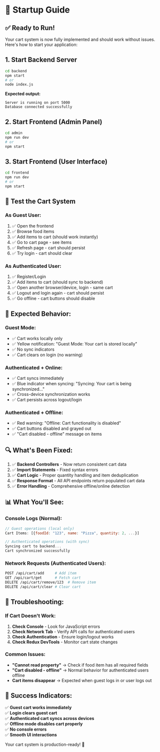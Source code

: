 # 🚀 Startup Guide

## ✅ **Ready to Run!**

Your cart system is now fully implemented and should work without issues. Here's how to start your application:

## **1. Start Backend Server**

```bash
cd backend
npm start
# or
node index.js
```

**Expected output:**

```
Server is running on port 5000
Database connected successfully
```

## **2. Start Frontend (Admin Panel)**

```bash
cd admin
npm run dev
# or
npm start
```

## **3. Start Frontend (User Interface)**

```bash
cd frontend
npm run dev
# or
npm start
```

## **🧪 Test the Cart System**

### **As Guest User:**

1. ✅ Open the frontend
2. ✅ Browse food items
3. ✅ Add items to cart (should work instantly)
4. ✅ Go to cart page - see items
5. ✅ Refresh page - cart should persist
6. ✅ Try login - cart should clear

### **As Authenticated User:**

1. ✅ Register/Login
2. ✅ Add items to cart (should sync to backend)
3. ✅ Open another browser/device, login - same cart
4. ✅ Logout and login again - cart should persist
5. ✅ Go offline - cart buttons should disable

## **🎯 Expected Behavior:**

### **Guest Mode:**

- ✅ Cart works locally only
- ✅ Yellow notification: "Guest Mode: Your cart is stored locally"
- ✅ No sync indicators
- ✅ Cart clears on login (no warning)

### **Authenticated + Online:**

- ✅ Cart syncs immediately
- ✅ Blue indicator when syncing: "Syncing: Your cart is being synchronized..."
- ✅ Cross-device synchronization works
- ✅ Cart persists across logout/login

### **Authenticated + Offline:**

- ✅ Red warning: "Offline: Cart functionality is disabled"
- ✅ Cart buttons disabled and grayed out
- ✅ "Cart disabled - offline" message on items

## **🔍 What's Been Fixed:**

1. ✅ **Backend Controllers** - Now return consistent cart data
2. ✅ **Import Statements** - Fixed syntax errors
3. ✅ **Cart Logic** - Proper quantity handling and item deduplication
4. ✅ **Response Format** - All API endpoints return populated cart data
5. ✅ **Error Handling** - Comprehensive offline/online detection

## **📊 What You'll See:**

### **Console Logs (Normal):**

```javascript
// Guest operations (local only)
Cart Items: [{foodId: "123", name: "Pizza", quantity: 2, ...}]

// Authenticated operations (with sync)
Syncing cart to backend...
Cart synchronized successfully
```

### **Network Requests (Authenticated Users):**

```bash
POST /api/cart/add     # Add item
GET /api/cart/get      # Fetch cart
DELETE /api/cart/remove/123  # Remove item
DELETE /api/cart/clear # Clear cart
```

## **🚨 Troubleshooting:**

### **If Cart Doesn't Work:**

1. **Check Console** - Look for JavaScript errors
2. **Check Network Tab** - Verify API calls for authenticated users
3. **Check Authentication** - Ensure login/logout works
4. **Check Redux DevTools** - Monitor cart state changes

### **Common Issues:**

- **"Cannot read property"** → Check if food item has all required fields
- **"Cart disabled - offline"** → Normal behavior for authenticated users offline
- **Cart items disappear** → Expected when guest logs in or user logs out

## **🎉 Success Indicators:**

✅ **Guest cart works immediately**  
✅ **Login clears guest cart**  
✅ **Authenticated cart syncs across devices**  
✅ **Offline mode disables cart properly**  
✅ **No console errors**  
✅ **Smooth UI interactions**

Your cart system is production-ready! 🚀
